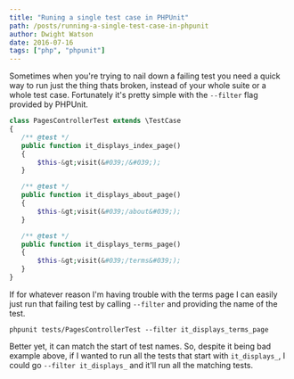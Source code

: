 ```yaml
---
title: "Runing a single test case in PHPUnit"
path: /posts/running-a-single-test-case-in-phpunit
author: Dwight Watson
date: 2016-07-16
tags: ["php", "phpunit"]
---
```


Sometimes when you&#039;re trying to nail down a failing test you need a quick way to run just the thing thats broken, instead of your whole suite or a whole test case. Fortunately it&#039;s pretty simple with the `--filter` flag provided by PHPUnit.

```php
class PagesControllerTest extends \TestCase
{
   /** @test */
   public function it_displays_index_page()
   {
       $this-&gt;visit(&#039;/&#039;);
   } 

   /** @test */
   public function it_displays_about_page()
   {
       $this-&gt;visit(&#039;/about&#039;);
   }

   /** @test */
   public function it_displays_terms_page()
   {
       $this-&gt;visit(&#039;/terms&#039;);
   }
}
```

If for whatever reason I&#039;m having trouble with the terms page I can easily just run that failing test by calling `--filter` and providing the name of the test.

`phpunit tests/PagesControllerTest --filter it_displays_terms_page`

Better yet, it can match the start of test names. So, despite it being bad example above, if I wanted to run all the tests that start with `it_displays_`, I could go `--filter it_displays_` and it&#039;ll run all the matching tests.
